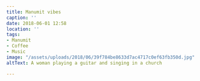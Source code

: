 ```yaml
---
title: Manumit vibes
caption: ''
date: 2018-06-01 12:58
location: ''
tags:
- Manumit
- Coffee
- Music
image: "/assets/uploads/2018/06/39f784be8633d7ac4717c0ef63fb350d.jpg"
altText: A woman playing a guitar and singing in a church

---
```

